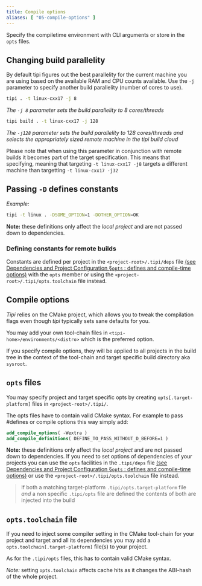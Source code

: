 ```yaml
---
title: Compile options
aliases: [ "05-compile-options" ]
---
```


Specify the compiletime environment with CLI arguments or store in the `opts` files.

## Changing build parallelity
By default tipi figures out the best parallelity for the current machine you are using based on the available RAM and CPU counts available.
Use the `-j` parameter to specify another build parallelity (number of cores to use).


```bash
tipi . -t linux-cxx17 -j 8
```

_The `-j 8` parameter sets the build parallelity to 8 cores/threads_


```bash
tipi build . -t linux-cxx17 -j 128
```

_The `-j128` parameter sets the build parallelity to 128 cores/threads and selects the appropriately sized remote machine in the tipi build cloud_

Please note that when using this parameter in conjunction with remote builds it becomes part of the target specification. This means that specifying, meaning that targeting `-t linux-cxx17 -j8` targets a different machine than targetting `-t linux-cxx17 -j32`



## Passing `-D` defines constants

_Example:_

```bash
tipi -t linux . -DSOME_OPTION=1 -DOTHER_OPTION=OK
```

**Note:** these definitions only affect the _local project_ and are not passed down to dependencies. 

### Defining constants for remote builds

Constants are defined per project in the `<project-root>/.tipi/deps` file [(see Dependencies and Project Configuration §`opts` : defines and compile-time options)](./02-dependencies#--opts--defines-and-compile-time-options) with the `opts` member or using the `<project-root>/.tipi/opts.toolchain` file instead.

<!-- TODO what happens if one does both? -->



## Compile options

_Tipi_ relies on the CMake project, which allows you to tweak the compilation flags even though _tipi_ typically sets sane defaults for you.

You may add your own tool-chain files in `<tipi-home>/environments/<distro>` which is the preferred option.

If you specify compile options, they will be applied to all projects in the build tree in the context of the tool-chain and target specific build directory aka `sysroot`.



## `opts` files

You may specify project and target specific opts by creating `opts[.target-platform]` files in `<project-root>/.tipi/`.

The opts files have to contain valid CMake syntax. For example to pass #defines or compile options this way simply add:

```cmake
add_compile_options( -Wextra )
add_compile_definitions( DEFINE_TO_PASS_WITHOUT_D_BEFORE=1 )
```

**Note:** these definitions only affect the _local project_ and are not passed down to dependencies. 
If you need to set options of dependencies of your projects you can use the `opts` facilities in the `.tipi/deps` file [(see Dependencies and Project Configuration §`opts` : defines and compile-time options)](./02-dependencies#--opts--defines-and-compile-time-options)  or use the `<project-root>/.tipi/opts.toolchain` file instead.

> If both a matching target-platform `.tipi/opts.target-platform` file *and* a non specific `.tipi/opts` file are defined the contents of both are injected into the build


## `opts.toolchain` file

If you need to inject some compiler setting in the CMake tool-chain for your project and target and all its dependencies you may add a `opts.toolchain[.target-platform]` file(s) to your project.

As for the `.tipi/opts` files, this has to contain valid CMake syntax.

_Note:_ setting `opts.toolchain` affects cache hits as it changes the ABI-hash of the whole project.

